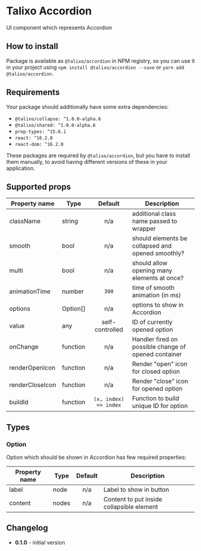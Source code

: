 # Talixo Accordion

UI component which represents Accordion

## How to install

Package is available as `@talixo/accordion` in NPM registry, so you can use it in your project
using `npm install @talixo/accordion --save` or `yarn add @talixo/accordion`.

## Requirements

Your package should additionally have some extra dependencies:

- `@talixo/collapse: ^1.0.0-alpha.6`
- `@talixo/shared: ^1.0.0-alpha.6`
- `prop-types: ^15.6.1`
- `react: ^16.2.0`
- `react-dom: ^16.2.0`

These packages are required by `@talixo/accordion`, but you have to install them manually,
to avoid having different versions of these in your application.

## Supported props

Property name   | Type      | Default               | Description
----------------|-----------|:---------------------:|--------------------------------
className       | string    | n/a                   | additional class name passed to wrapper
smooth          | bool      | n/a                   | should elements be collapsed and opened smoothly?
multi           | bool      | n/a                   | should allow opening many elements at once?
animationTime   | number    | `300`                 | time of smooth animation (in ms)
options         | Option[]  | n/a                   | options to show in Accordion
value           | any       | self-controlled       | ID of currently opened option
onChange        | function  | n/a                   | Handler fired on possible change of opened container
renderOpenIcon  | function  | n/a                   | Render "open" icon for closed option
renderCloseIcon | function  | n/a                   | Render "close" icon for opened option
buildId         | function  | `(x, index) => index` | Function to build unique ID for option

## Types

### Option

Option which should be shown in Accordion has few required properties:

Property name | Type      | Default | Description
--------------|-----------|:-------:|--------------------------------
label         | node      | n/a     | Label to show in button
content       | nodes     | n/a     | Content to put inside collapsible element

## Changelog

- **0.1.0** - initial version
